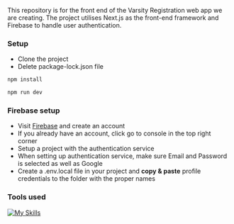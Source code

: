 This repository is for the front end of the Varsity Registration web app we are creating. The project utilises Next.js as the front-end framework and Firebase to handle user authentication.

### Setup
- Clone the project
- Delete package-lock.json file
```bash
npm install
```
```bash
npm run dev
```

### Firebase setup
- Visit [Firebase](https://firebase.google.com/) and create an account
- If you already have an account, click go to console in the top right corner
- Setup a project with the authentication service
- When setting up authentication service, make sure Email and Password is selected as well as Google
- Create a .env.local file in your project and <b>copy & paste</b> profile credentials to the folder with the proper names

### Tools used
[![My Skills](https://skillicons.dev/icons?i=nextjs,react,ts,tailwind,firebase,git,github)](https://skillicons.dev)
